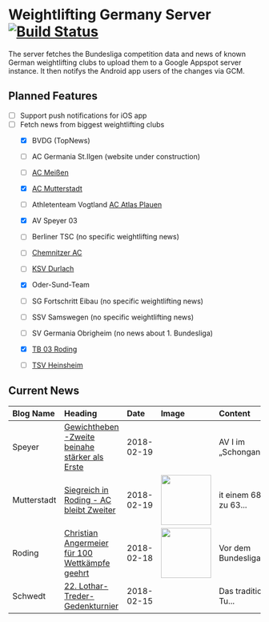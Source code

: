 # Weightlifting Germany Server [![Build Status](https://travis-ci.org/WGierke/weightlifting_germany_server.svg?branch=master)](https://travis-ci.org/WGierke/weightlifting_germany_server)

The server fetches the Bundesliga competition data and news of known German weightlifting clubs to upload them to a Google Appspot server instance.
It then notifys the Android app users of the changes via GCM.

## Planned Features
- [ ] Support push notifications for iOS app  
- [ ] Fetch news from biggest weightlifting clubs
    - [X] BVDG (TopNews)
    - [ ] AC Germania St.Ilgen (website under construction)
    - [ ] [AC Meißen](http://www.ac-meissen.de/index.php?start=1)
    - [X] [AC Mutterstadt](http://www.ac-mutterstadt.de/index.php?start=1)
    - [ ] Athletenteam Vogtland [AC Atlas Plauen](https://acatlas.wordpress.com/)
    - [X] AV Speyer 03
    - [ ] Berliner TSC (no specific weightlifting news)
    - [ ] [Chemnitzer AC](http://chemnitzer-athletenclub.de/aktuelles/news/page/1/)
    - [ ] [KSV Durlach](http://ksvdurlach.de/news?page_n54=1)
    - [X] Oder-Sund-Team
    - [ ] SG Fortschritt Eibau (no specific weightlifting news)
    - [ ] SSV Samswegen (no specific weightlifting news)
    - [ ] SV Germania Obrigheim (no news about 1. Bundesliga)
    - [X] [TB 03 Roding](http://www.tb03-gewichtheben.de/page/1/)
    - [ ] [TSV Heinsheim](http://gewichtheben.tsv-heinsheim.de/index.php?start=1)


## Current News

| Blog Name   | Heading                                                                                                                                        | Date       | Image                                                                                                                  | Content                 |
|:------------|:-----------------------------------------------------------------------------------------------------------------------------------------------|:-----------|:-----------------------------------------------------------------------------------------------------------------------|:------------------------|
| Speyer      | [Gewichtheben -Zweite beinahe stärker als Erste](http://www.av03-speyer.de/2018/02/gewichtheben-zweite-beinahe-staerker-als-erste/)            | 2018-02-19 |                                                                                                                        | AV I im „Schongang“-... |
| Mutterstadt | [Siegreich in Roding - AC bleibt Zweiter](http://www.ac-mutterstadt.de/index.php?start=0&heading=fdb2b0ccc2d7e0bca50c0cf7476a026c1518994800.0) | 2018-02-19 | <img src='http://www.ac-mutterstadt.de//images/Prot-Roding.PNG' width='100px'/>                                        | it einem 680,1 zu 63... |
| Roding      | [Christian Angermeier für 100 Wettkämpfe geehrt](http://www.tb03-gewichtheben.de/2018/02/christian-angermeier-fuer-100-wettkaempfe-geehrt/)    | 2018-02-18 | <img src='http://www.tb03-gewichtheben.de/wp-content/gallery/tb-03-roding-ac-mutterstadt/P1070644.JPG' width='100px'/> | Vor dem Bundesligawe... |
| Schwedt     | [22. Lothar-Treder-Gedenkturnier](http://gewichtheben.blauweiss65-schwedt.de/?p=7679)                                                          | 2018-02-15 |                                                                                                                        | Das traditionelle Tu... |